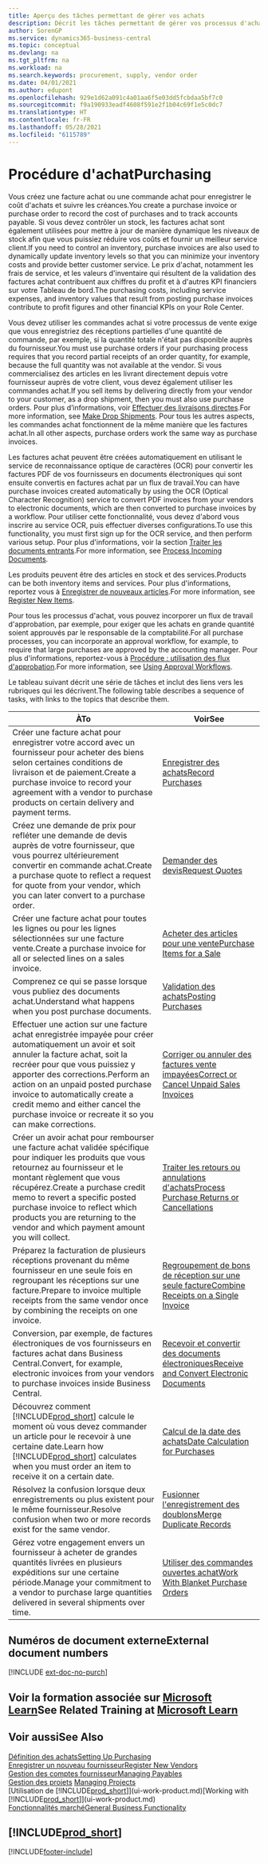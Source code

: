 ```yaml
---
title: Aperçu des tâches permettant de gérer vos achats
description: Décrit les tâches permettant de gérer vos processus d'achat ou d'approvisionnement, y compris le fonctionnement des factures achat et des commandes achat.
author: SorenGP
ms.service: dynamics365-business-central
ms.topic: conceptual
ms.devlang: na
ms.tgt_pltfrm: na
ms.workload: na
ms.search.keywords: procurement, supply, vendor order
ms.date: 04/01/2021
ms.author: edupont
ms.openlocfilehash: 929e1d62a091c4a01aa6f5e03dd5fcbdaa5bf7c0
ms.sourcegitcommit: f9a190933eadf4608f591e2f1b04c69f1e5c0dc7
ms.translationtype: HT
ms.contentlocale: fr-FR
ms.lasthandoff: 05/28/2021
ms.locfileid: "6115789"
---
```

# <a name="purchasing"></a><span data-ttu-id="19f44-103">Procédure d'achat</span><span class="sxs-lookup"><span data-stu-id="19f44-103">Purchasing</span></span>
<span data-ttu-id="19f44-104">Vous créez une facture achat ou une commande achat pour enregistrer le coût d'achats et suivre les créances.</span><span class="sxs-lookup"><span data-stu-id="19f44-104">You create a purchase invoice or purchase order to record the cost of purchases and to track accounts payable.</span></span> <span data-ttu-id="19f44-105">Si vous devez contrôler un stock, les factures achat sont également utilisées pour mettre à jour de manière dynamique les niveaux de stock afin que vous puissiez réduire vos coûts et fournir un meilleur service client.</span><span class="sxs-lookup"><span data-stu-id="19f44-105">If you need to control an inventory, purchase invoices are also used to dynamically update inventory levels so that you can minimize your inventory costs and provide better customer service.</span></span> <span data-ttu-id="19f44-106">Le prix d'achat, notamment les frais de service, et les valeurs d'inventaire qui résultent de la validation des factures achat contribuent aux chiffres du profit et à d'autres KPI financiers sur votre Tableau de bord.</span><span class="sxs-lookup"><span data-stu-id="19f44-106">The purchasing costs, including service expenses, and inventory values that result from posting purchase invoices contribute to profit figures and other financial KPIs on your Role Center.</span></span>

<span data-ttu-id="19f44-107">Vous devez utiliser les commandes achat si votre processus de vente exige que vous enregistriez des réceptions partielles d'une quantité de commande, par exemple, si la quantité totale n'était pas disponible auprès du fournisseur.</span><span class="sxs-lookup"><span data-stu-id="19f44-107">You must use purchase orders if your purchasing process requires that you record partial receipts of an order quantity, for example, because the full quantity was not available at the vendor.</span></span> <span data-ttu-id="19f44-108">Si vous commercialisez des articles en les livrant directement depuis votre fournisseur auprès de votre client, vous devez également utiliser les commandes achat.</span><span class="sxs-lookup"><span data-stu-id="19f44-108">If you sell items by delivering directly from your vendor to your customer, as a drop shipment, then you must also use purchase orders.</span></span> <span data-ttu-id="19f44-109">Pour plus d’informations, voir [Effectuer des livraisons directes](sales-how-drop-shipment.md).</span><span class="sxs-lookup"><span data-stu-id="19f44-109">For more information, see [Make Drop Shipments](sales-how-drop-shipment.md).</span></span> <span data-ttu-id="19f44-110">Pour tous les autres aspects, les commandes achat fonctionnent de la même manière que les factures achat.</span><span class="sxs-lookup"><span data-stu-id="19f44-110">In all other aspects, purchase orders work the same way as purchase invoices.</span></span>

<span data-ttu-id="19f44-111">Les factures achat peuvent être créées automatiquement en utilisant le service de reconnaissance optique de caractères (OCR) pour convertir les factures PDF de vos fournisseurs en documents électroniques qui sont ensuite convertis en factures achat par un flux de travail.</span><span class="sxs-lookup"><span data-stu-id="19f44-111">You can have purchase invoices created automatically by using the OCR (Optical Character Recognition) service to convert PDF invoices from your vendors to electronic documents, which are then converted to purchase invoices by a workflow.</span></span> <span data-ttu-id="19f44-112">Pour utiliser cette fonctionnalité, vous devez d'abord vous inscrire au service OCR, puis effectuer diverses configurations.</span><span class="sxs-lookup"><span data-stu-id="19f44-112">To use this functionality, you must first sign up for the OCR service, and then perform various setup.</span></span> <span data-ttu-id="19f44-113">Pour plus d'informations, voir la section [Traiter les documents entrants](across-process-income-documents.md).</span><span class="sxs-lookup"><span data-stu-id="19f44-113">For more information, see [Process Incoming Documents](across-process-income-documents.md).</span></span>      

<span data-ttu-id="19f44-114">Les produits peuvent être des articles en stock et des services.</span><span class="sxs-lookup"><span data-stu-id="19f44-114">Products can be both inventory items and services.</span></span> <span data-ttu-id="19f44-115">Pour plus d'informations, reportez vous à [Enregistrer de nouveaux articles](inventory-how-register-new-items.md).</span><span class="sxs-lookup"><span data-stu-id="19f44-115">For more information, see [Register New Items](inventory-how-register-new-items.md).</span></span>

<span data-ttu-id="19f44-116">Pour tous les processus d'achat, vous pouvez incorporer un flux de travail d'approbation, par exemple, pour exiger que les achats en grande quantité soient approuvés par le responsable de la comptabilité.</span><span class="sxs-lookup"><span data-stu-id="19f44-116">For all purchase processes, you can incorporate an approval workflow, for example, to require that large purchases are approved by the accounting manager.</span></span> <span data-ttu-id="19f44-117">Pour plus d'informations, reportez-vous à [Procédure : utilisation des flux d'approbation](across-how-use-approval-workflows.md).</span><span class="sxs-lookup"><span data-stu-id="19f44-117">For more information, see [Using Approval Workflows](across-how-use-approval-workflows.md).</span></span>

<span data-ttu-id="19f44-118">Le tableau suivant décrit une série de tâches et inclut des liens vers les rubriques qui les décrivent.</span><span class="sxs-lookup"><span data-stu-id="19f44-118">The following table describes a sequence of tasks, with links to the topics that describe them.</span></span>

| <span data-ttu-id="19f44-119">À</span><span class="sxs-lookup"><span data-stu-id="19f44-119">To</span></span> | <span data-ttu-id="19f44-120">Voir</span><span class="sxs-lookup"><span data-stu-id="19f44-120">See</span></span> |
| --- | --- |
| <span data-ttu-id="19f44-121">Créer une facture achat pour enregistrer votre accord avec un fournisseur pour acheter des biens selon certaines conditions de livraison et de paiement.</span><span class="sxs-lookup"><span data-stu-id="19f44-121">Create a purchase invoice to record your agreement with a vendor to purchase products on certain delivery and payment terms.</span></span> |[<span data-ttu-id="19f44-122">Enregistrer des achats</span><span class="sxs-lookup"><span data-stu-id="19f44-122">Record Purchases</span></span>](purchasing-how-record-purchases.md) |
|<span data-ttu-id="19f44-123">Créez une demande de prix pour refléter une demande de devis auprès de votre fournisseur, que vous pourrez ultérieurement convertir en commande achat.</span><span class="sxs-lookup"><span data-stu-id="19f44-123">Create a purchase quote to reflect a request for quote from your vendor, which you can later convert to a purchase order.</span></span>|[<span data-ttu-id="19f44-124">Demander des devis</span><span class="sxs-lookup"><span data-stu-id="19f44-124">Request Quotes</span></span>](purchasing-how-request-quotes.md)|
| <span data-ttu-id="19f44-125">Créer une facture achat pour toutes les lignes ou pour les lignes sélectionnées sur une facture vente.</span><span class="sxs-lookup"><span data-stu-id="19f44-125">Create a purchase invoice for all or selected lines on a sales invoice.</span></span> |[<span data-ttu-id="19f44-126">Acheter des articles pour une vente</span><span class="sxs-lookup"><span data-stu-id="19f44-126">Purchase Items for a Sale</span></span>](purchasing-how-purchase-products-sale.md) |
|<span data-ttu-id="19f44-127">Comprenez ce qui se passe lorsque vous publiez des documents achat.</span><span class="sxs-lookup"><span data-stu-id="19f44-127">Understand what happens when you post purchase documents.</span></span>|[<span data-ttu-id="19f44-128">Validation des achats</span><span class="sxs-lookup"><span data-stu-id="19f44-128">Posting Purchases</span></span>](ui-post-purchases.md)|
| <span data-ttu-id="19f44-129">Effectuer une action sur une facture achat enregistrée impayée pour créer automatiquement un avoir et soit annuler la facture achat, soit la recréer pour que vous puissiez y apporter des corrections.</span><span class="sxs-lookup"><span data-stu-id="19f44-129">Perform an action on an unpaid posted purchase invoice to automatically create a credit memo and either cancel the purchase invoice or recreate it so you can make corrections.</span></span> |[<span data-ttu-id="19f44-130">Corriger ou annuler des factures vente impayées</span><span class="sxs-lookup"><span data-stu-id="19f44-130">Correct or Cancel Unpaid Sales Invoices</span></span>](purchasing-how-correct-cancel-unpaid-purchase-invoices.md) |
| <span data-ttu-id="19f44-131">Créer un avoir achat pour rembourser une facture achat validée spécifique pour indiquer les produits que vous retournez au fournisseur et le montant règlement que vous récupérez.</span><span class="sxs-lookup"><span data-stu-id="19f44-131">Create a purchase credit memo to revert a specific posted purchase invoice to reflect which products you are returning to the vendor and which payment amount you will collect.</span></span> |[<span data-ttu-id="19f44-132">Traiter les retours ou annulations d'achats</span><span class="sxs-lookup"><span data-stu-id="19f44-132">Process Purchase Returns or Cancellations</span></span>](purchasing-how-register-new-vendors.md) |
|<span data-ttu-id="19f44-133">Préparez la facturation de plusieurs réceptions provenant du même fournisseur en une seule fois en regroupant les réceptions sur une facture.</span><span class="sxs-lookup"><span data-stu-id="19f44-133">Prepare to invoice multiple receipts from the same vendor once by combining the receipts on one invoice.</span></span>|[<span data-ttu-id="19f44-134">Regroupement de bons de réception sur une seule facture</span><span class="sxs-lookup"><span data-stu-id="19f44-134">Combine Receipts on a Single Invoice</span></span>](purchasing-how-to-combine-receipts.md)|
|<span data-ttu-id="19f44-135">Conversion, par exemple, de factures électroniques de vos fournisseurs en factures achat dans Business Central.</span><span class="sxs-lookup"><span data-stu-id="19f44-135">Convert, for example, electronic invoices from your vendors to purchase invoices inside Business Central.</span></span>|[<span data-ttu-id="19f44-136">Recevoir et convertir des documents électroniques</span><span class="sxs-lookup"><span data-stu-id="19f44-136">Receive and Convert Electronic Documents</span></span>](purchasing-how-to-receive-and-convert-electronic-documents.md)|
| <span data-ttu-id="19f44-137">Découvrez comment [!INCLUDE[prod_short](includes/prod_short.md)] calcule le moment où vous devez commander un article pour le recevoir à une certaine date.</span><span class="sxs-lookup"><span data-stu-id="19f44-137">Learn how [!INCLUDE[prod_short](includes/prod_short.md)] calculates when you must order an item to receive it on a certain date.</span></span>|[<span data-ttu-id="19f44-138">Calcul de la date des achats</span><span class="sxs-lookup"><span data-stu-id="19f44-138">Date Calculation for Purchases</span></span>](purchasing-date-calculation-for-purchases.md)|
|<span data-ttu-id="19f44-139">Résolvez la confusion lorsque deux enregistrements ou plus existent pour le même fournisseur.</span><span class="sxs-lookup"><span data-stu-id="19f44-139">Resolve confusion when two or more records exist for the same vendor.</span></span>|[<span data-ttu-id="19f44-140">Fusionner l'enregistrement des doublons</span><span class="sxs-lookup"><span data-stu-id="19f44-140">Merge Duplicate Records</span></span>](sales-how-merge-duplicate-records.md)|
|<span data-ttu-id="19f44-141">Gérez votre engagement envers un fournisseur à acheter de grandes quantités livrées en plusieurs expéditions sur une certaine période.</span><span class="sxs-lookup"><span data-stu-id="19f44-141">Manage your commitment to a vendor to purchase large quantities delivered in several shipments over time.</span></span>|[<span data-ttu-id="19f44-142">Utiliser des commandes ouvertes achat</span><span class="sxs-lookup"><span data-stu-id="19f44-142">Work With Blanket Purchase Orders</span></span>](sales-how-to-create-blanket-sales-orders.md)|

## <a name="external-document-numbers"></a><span data-ttu-id="19f44-143">Numéros de document externe</span><span class="sxs-lookup"><span data-stu-id="19f44-143">External document numbers</span></span>

[!INCLUDE [ext-doc-no-purch](includes/ext-doc-no-purch.md)]

## <a name="see-related-training-at-microsoft-learn"></a><span data-ttu-id="19f44-144">Voir la formation associée sur [Microsoft Learn](/learn/paths/purchase-items-services-dynamics-365-business-central/)</span><span class="sxs-lookup"><span data-stu-id="19f44-144">See Related Training at [Microsoft Learn](/learn/paths/purchase-items-services-dynamics-365-business-central/)</span></span>

## <a name="see-also"></a><span data-ttu-id="19f44-145">Voir aussi</span><span class="sxs-lookup"><span data-stu-id="19f44-145">See Also</span></span>
[<span data-ttu-id="19f44-146">Définition des achats</span><span class="sxs-lookup"><span data-stu-id="19f44-146">Setting Up Purchasing</span></span>](purchasing-setup-purchasing.md)  
[<span data-ttu-id="19f44-147">Enregistrer un nouveau fournisseur</span><span class="sxs-lookup"><span data-stu-id="19f44-147">Register New Vendors</span></span>](purchasing-how-register-new-vendors.md)  
[<span data-ttu-id="19f44-148">Gestion des comptes fournisseur</span><span class="sxs-lookup"><span data-stu-id="19f44-148">Managing Payables</span></span>](payables-manage-payables.md)  
<span data-ttu-id="19f44-149">[Gestion des projets](projects-manage-projects.md)  </span><span class="sxs-lookup"><span data-stu-id="19f44-149">[Managing Projects](projects-manage-projects.md)  </span></span>  
<span data-ttu-id="19f44-150">[Utilisation de [!INCLUDE[prod_short](includes/prod_short.md)]](ui-work-product.md)</span><span class="sxs-lookup"><span data-stu-id="19f44-150">[Working with [!INCLUDE[prod_short](includes/prod_short.md)]](ui-work-product.md)</span></span>  
[<span data-ttu-id="19f44-151">Fonctionnalités marché</span><span class="sxs-lookup"><span data-stu-id="19f44-151">General Business Functionality</span></span>](ui-across-business-areas.md)

## [!INCLUDE[prod_short](includes/free_trial_md.md)]  


[!INCLUDE[footer-include](includes/footer-banner.md)]